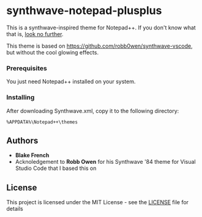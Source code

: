 # synthwave-notepad-plusplus
This is a synthwave-inspired theme for Notepad++. If you don't know what that is, [look no further](https://synthspiria.com/en/everything-about-synthwave/).

This theme is based on https://github.com/robb0wen/synthwave-vscode, but without the cool glowing effects.


### Prerequisites

You just need Notepad++ installed on your system.

### Installing

After downloading Synthwave.xml, copy it to the following directory:

```
%APPDATA%\Notepad++\themes
```

## Authors

* **Blake French**
* Acknoledgement to **Robb Owen** for his Synthwave '84 theme for Visual Studio Code that I based this on

## License

This project is licensed under the MIT License - see the [LICENSE](LICENSE) file for details
